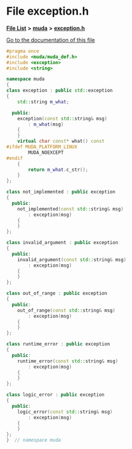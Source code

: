 

# File exception.h

[**File List**](files.md) **>** [**muda**](dir_be047e8c00f93e2e88c2a417393a7f42.md) **>** [**exception.h**](exception_8h.md)

[Go to the documentation of this file](exception_8h.md)


```C++
#pragma once
#include <muda/muda_def.h>
#include <exception>
#include <string>

namespace muda
{
class exception : public std::exception
{
    std::string m_what;

  public:
    exception(const std::string& msg)
        : m_what(msg)
    {
    }
    virtual char const* what() const
#ifdef MUDA_PLATFORM_LINUX
        MUDA_NOEXCEPT
#endif
    {
        return m_what.c_str();
    }
};

class not_implemented : public exception
{
  public:
    not_implemented(const std::string& msg)
        : exception(msg)
    {
    }
};

class invalid_argument : public exception
{
  public:
    invalid_argument(const std::string& msg)
        : exception(msg)
    {
    }
};

class out_of_range : public exception
{
  public:
    out_of_range(const std::string& msg)
        : exception(msg)
    {
    }
};

class runtime_error : public exception
{
  public:
    runtime_error(const std::string& msg)
        : exception(msg)
    {
    }
};

class logic_error : public exception
{
  public:
    logic_error(const std::string& msg)
        : exception(msg)
    {
    }
};
}  // namespace muda
```


